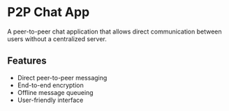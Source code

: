 # P2P Chat App

A peer-to-peer chat application that allows direct communication between users without a centralized server.

## Features

- Direct peer-to-peer messaging
- End-to-end encryption
- Offline message queueing
- User-friendly interface
